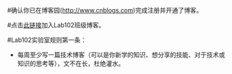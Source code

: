 #确认你已在博客园(http://www.cnblogs.com)完成注册并开通了博客。

#点击<a href="http://edu.cnblogs.com/campus/hbu/Lab102/join?id=CfDJ8Mmb5OBERd5FqtiQlKZZIG75DWxqTxeOCNCD7Ww8sAp-jPSQ3zl0DJ_JjR8HqtJpoSTOlnpMG8RQDuFpB0bMXiW2VUGC9XcrPLGiYIIz9qh8Tfd0-qFnU9zNeGvHuwTKZ1we-yiolrysVbVcTvtQTXM">此链接</a>加入Lab102班级博客。

#Lab102实验室规则第一条：

* 每周至少写一篇技术博客（可以是你新学的知识、想分享的技能、对于技术或知识的思考等），文不在长，杜绝灌水。

